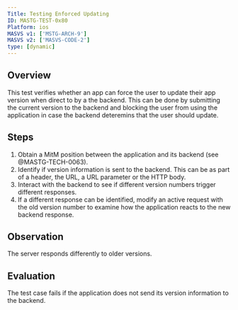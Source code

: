 ```yaml
---
Title: Testing Enforced Updating
ID: MASTG-TEST-0x80
Platform: ios
MASVS v1: ['MSTG-ARCH-9']
MASVS v2: ['MASVS-CODE-2']
type: [dynamic]
---
```


## Overview

This test verifies whether an app can force the user to update their app version when direct to by a the backend. This can be done by submitting the current version to the backend and blocking the user from using the application in case the backend deteremins that the user should update.

## Steps

1. Obtain a MitM position between the application and its backend (see @MASTG-TECH-0063).
2. Identify if version information is sent to the backend. This can be as part of a header, the URL, a URL parameter or the HTTP body.
3. Interact with the backend to see if different version numbers trigger different responses.
4. If a different response can be identified, modify an active request with the old version number to examine how the application reacts to the new backend response.

## Observation

The server responds differently to older versions.

## Evaluation

The test case fails if the application does not send its version information to the backend.
